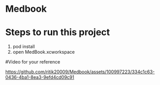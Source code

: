 # Medbook
# Steps to run this project

1. pod install
2. open MedBook.xcworkspace

#Video for your reference

https://github.com/ritik20009/Medbook/assets/100997223/334c1c63-0436-4ba1-8ea3-9efd4cd09c91

